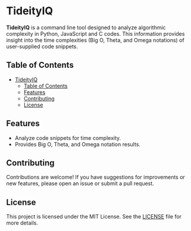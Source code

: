 # TideityIQ

**TideityIQ** is a command line tool designed to analyze algorithmic complexity in Python, JavaScript and C codes. This information provides insight into the time complexities (Big O, Theta, and Omega notations) of user-supplied code snippets.

## Table of Contents

- [TideityIQ](#tideityiq)
  - [Table of Contents](#table-of-contents)
  - [Features](#features)
  - [Contributing](#contributing)
  - [License](#license)

## Features

- Analyze code snippets for time complexity.
- Provides Big O, Theta, and Omega notation results.

## Contributing

Contributions are welcome! If you have suggestions for improvements or new features, please open an issue or submit a pull request.

## License

This project is licensed under the MIT License. See the [LICENSE](LICENSE) file for more details.
